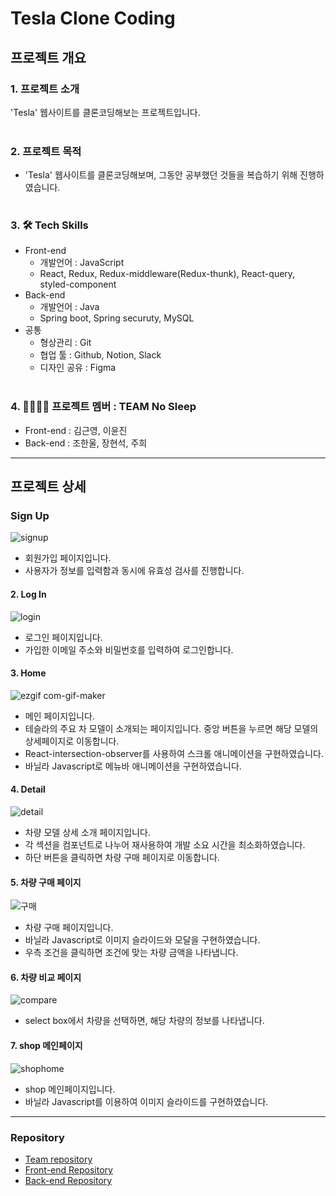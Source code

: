 # Tesla Clone Coding

## 프로젝트 개요

### 1. 프로젝트 소개
'Tesla' 웹사이트를 클론코딩해보는 프로젝트입니다.
<br><br>

### 2. 프로젝트 목적
- 'Tesla' 웹사이트를 클론코딩해보며, 그동안 공부했던 것들을 복습하기 위해 진행하였습니다.
<br><br>

### 3. 🛠 Tech Skills
- Front-end
    - 개발언어 : JavaScript
    - React, Redux, Redux-middleware(Redux-thunk), React-query, styled-component
- Back-end
    - 개발언어 : Java
    - Spring boot, Spring securuty, MySQL
- 공통
    - 형상관리 : Git
    - 협업 툴 : Github, Notion, Slack
    - 디자인 공유 : Figma
<br><br>
### 4. 👨‍👩‍👧‍👧 프로젝트 멤버 : TEAM No Sleep
- Front-end : 김근영, 이윤진
- Back-end : 조한울, 장현석, 주희

----

## 프로젝트 상세

### Sign Up

![signup](https://user-images.githubusercontent.com/97326130/180596767-cb4a2090-65b6-4d0c-a5e9-1023e7ea9533.gif)


- 회원가입 페이지입니다.
- 사용자가 정보를 입력함과 동시에 유효성 검사를 진행합니다.

#### 2. Log In

![login](https://user-images.githubusercontent.com/97326130/180596799-3cd7ecf0-4d11-4af2-b06f-40cf41bf236e.png)


- 로그인 페이지입니다.
- 가입한 이메일 주소와 비밀번호를 입력하여 로그인합니다.

#### 3. Home

![ezgif com-gif-maker](https://user-images.githubusercontent.com/97326130/180596713-f1e50c0d-ee67-4fda-9fb2-c9bc0fce30ec.gif)

- 메인 페이지입니다.
- 테슬라의 주요 차 모델이 소개되는 페이지입니다. 중앙 버튼을 누르면 해당 모델의 상세페이지로 이동합니다.
- React-intersection-observer를 사용하여 스크롤 애니메이션을 구현하였습니다.
- 바닐라 Javascript로 메뉴바 애니메이션을 구현하였습니다.

#### 4. Detail

![detail](https://user-images.githubusercontent.com/97326130/180597000-b7fc6a6a-4918-44c9-8749-798bbcee849a.gif)


- 차량 모델 상세 소개 페이지입니다.
- 각 섹션을 컴포넌트로 나누어 재사용하여 개발 소요 시간을 최소화하였습니다.
- 하단 버튼을 클릭하면 차량 구매 페이지로 이동합니다.

#### 5. 차량 구매 페이지

![구매](https://user-images.githubusercontent.com/97326130/180597047-f024ac90-4d69-4b6e-8a38-54380945f559.gif)


- 차량 구매 페이지입니다.
- 바닐라 Javascript로 이미지 슬라이드와 모달을 구현하였습니다.
- 우측 조건을 클릭하면 조건에 맞는 차량 금액을 나타냅니다.

#### 6. 차량 비교 페이지

![compare](https://user-images.githubusercontent.com/97326130/180597131-e08a15fa-f1e7-4869-b51f-b44e86ca307d.gif)


- select box에서 차량을 선택하면, 해당 차량의 정보를 나타냅니다.

#### 7. shop 메인페이지

![shophome](https://user-images.githubusercontent.com/97326130/180597182-894ce2d6-2569-4902-85c7-160a18d092b1.gif)

- shop 메인페이지입니다.
- 바닐라 Javascript를 이용하여 이미지 슬라이드를 구현하였습니다.

----

### Repository
- [Team repository](https://github.com/hh99-week7-clone-coding)
- [Front-end Repository](https://github.com/hh99-week7-clone-coding/tesla-clone-front)
- [Back-end Repository](https://github.com/hh99-week7-clone-coding/backend)
